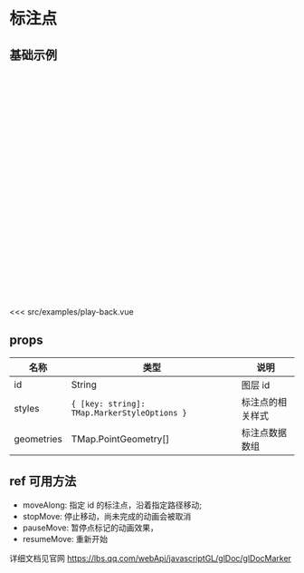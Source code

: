 # 标注点

## 基础示例

<div style="height:400px"><DemoPlayBack/></div>

<<< src/examples/play-back.vue

## props

| 名称       | 类型                                         | 说明             |
| ---------- | -------------------------------------------- | ---------------- |
| id         | String                                       | 图层 id          |
| styles     | `{ [key: string]: TMap.MarkerStyleOptions }` | 标注点的相关样式 |
| geometries | TMap.PointGeometry[]                         | 标注点数据数组   |

## ref 可用方法

- moveAlong: 指定 id 的标注点，沿着指定路径移动;
- stopMove: 停止移动，尚未完成的动画会被取消
- pauseMove: 暂停点标记的动画效果，
- resumeMove: 重新开始

详细文档见官网 https://lbs.qq.com/webApi/javascriptGL/glDoc/glDocMarker
